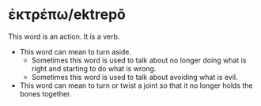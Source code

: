 # ἐκτρέπω/ektrepō
This word is an action. It is a verb.
* This word can mean to turn aside.
    * Sometimes this word is used to talk about no longer doing what is right and starting to do what is wrong.
    * Sometimes this word is used to talk about avoiding what is evil.
* This word can mean to turn or twist a joint so that it no longer holds the bones together.

